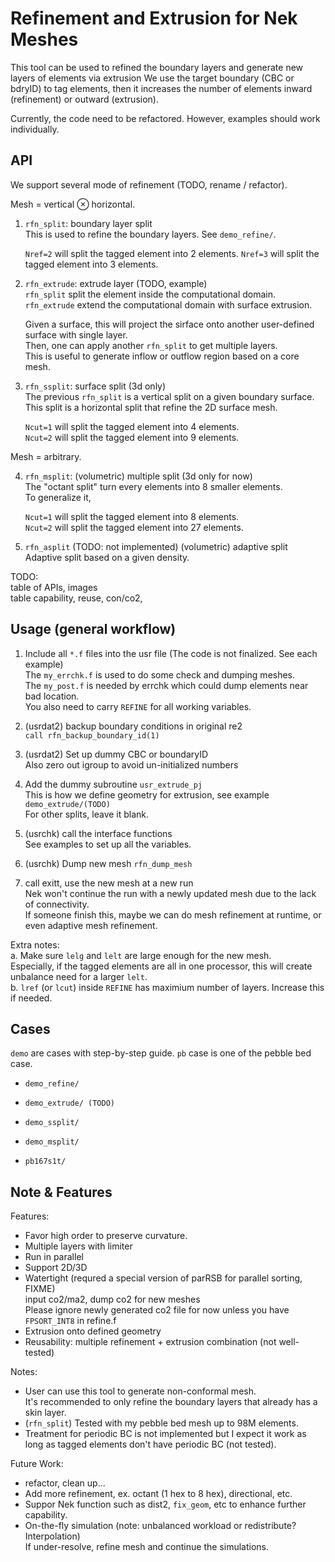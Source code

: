 # Refinement and Extrusion for Nek Meshes

This tool can be used to refined the boundary layers and generate new layers of elements via extrusion
We use the target boundary (CBC or bdryID) to tag elements, then it increases the number of elements inward (refinement) or outward (extrusion).

Currently, the code need to be refactored. However, examples should work individually.


## API

We support several mode of refinement (TODO, rename / refactor).

Mesh = vertical $\otimes$ horizontal.        

1. `rfn_split`: boundary layer split    
   This is used to refine the boundary layers. See `demo_refine/`.

   `Nref=2` will split the tagged element into 2 elements.
   `Nref=3` will split the tagged element into 3 elements.

2. `rfn_extrude`: extrude layer (TODO, example)       
   `rfn_split` split the element inside the computational domain.   
   `rfn_extrude` extend the computational domain with surface extrusion.

    Given a surface, this will project the sirface onto another user-defined surface with single layer.     
    Then, one can apply another `rfn_split` to get multiple layers.     
    This is useful to generate inflow or outflow region based on a core mesh.    

3. `rfn_ssplit`: surface split (3d only)     
   The previous `rfn_split` is a vertical split on a given boundary surface.        
   This split is a horizontal split that refine the 2D surface mesh.       

   `Ncut=1` will split the tagged element into 4 elements.     
   `Ncut=2` will split the tagged element into 9 elements.  

Mesh = arbitrary.    

4. `rfn_msplit`: (volumetric) multiple split (3d only for now)    
   The "octant split" turn every elements into 8 smaller elements.   
   To generalize it, 

   `Ncut=1` will split the tagged element into 8 elements.        
   `Ncut=2` will split the tagged element into 27 elements.     


5. `rfn_asplit` (TODO: not implemented) (volumetric) adaptive split     
   Adaptive split based on a given density.        


TODO:       
table of APIs, images      
table capability, reuse, con/co2, 



## Usage (general workflow)

1. Include all `*.f` files into the usr file (The code is not finalized. See each example)      
   The `my_errchk.f` is used to do some check and dumping meshes.       
   The `my_post.f` is needed by errchk which could dump elements near bad location.    
   You also need to carry `REFINE` for all working variables.   

2. (usrdat2) backup boundary conditions in original re2     
   `call rfn_backup_boundary_id(1)`

3. (usrdat2) Set up dummy CBC or boundaryID     
   Also zero out igroup to avoid un-initialized numbers  

4. Add the dummy subroutine `usr_extrude_pj`       
   This is how we define geometry for extrusion, see example `demo_extrude/(TODO)`        
   For other splits, leave it blank.      

5. (usrchk) call the interface functions     
   See examples to set up all the variables.      

6. (usrchk) Dump new mesh `rfn_dump_mesh`

7. call exitt, use the new mesh at a new run    
   Nek won't continue the run with a newly updated mesh due to the lack of connectivity.      
   If someone finish this, maybe we can do mesh refinement at runtime, or even adaptive mesh refinement.    

Extra notes:   
a. Make sure `lelg` and `lelt` are large enough for the new mesh.       
   Especially, if the tagged elements are all in one processor, this will create unbalance need for a larger `lelt`.     
b. `lref` (or `lcut`) inside `REFINE` has maximium number of layers. Increase this if needed.


## Cases

`demo` are cases with step-by-step guide. `pb` case is one of the pebble bed case.

- `demo_refine/`
- `demo_extrude/ (TODO)`   
- `demo_ssplit/`
- `demo_msplit/`

- `pb167s1t/`



## Note \& Features

Features:
- Favor high order to preserve curvature.    
- Multiple layers with limiter
- Run in parallel
- Support 2D/3D
- Watertight (requred a special version of parRSB for parallel sorting, FIXME)      
  input co2/ma2, dump co2 for new meshes     
  Please ignore newly generated co2 file for now unless you have `FPSORT_INT8` in refine.f
- Extrusion onto defined geometry
- Reusability: multiple refinement + extrusion combination (not well-tested)

Notes:
- User can use this tool to generate non-conformal mesh.     
  It's recommended to only refine the boundary layers that already has a skin layer.      
- (`rfn_split`) Tested with my pebble bed mesh up to 98M elements.
- Treatment for periodic BC is not implemented but I expect it work as long as tagged elements don't have periodic BC (not tested).

Future Work:
- refactor, clean up...
- Add more refinement, ex. octant (1 hex to 8 hex), directional, etc.
- Suppor Nek function such as dist2, `fix_geom`, etc to enhance further capability.
- On-the-fly simulation (note: unbalanced workload or redistribute? Interpolation)      
  If under-resolve, refine mesh and continue the simulations.  


